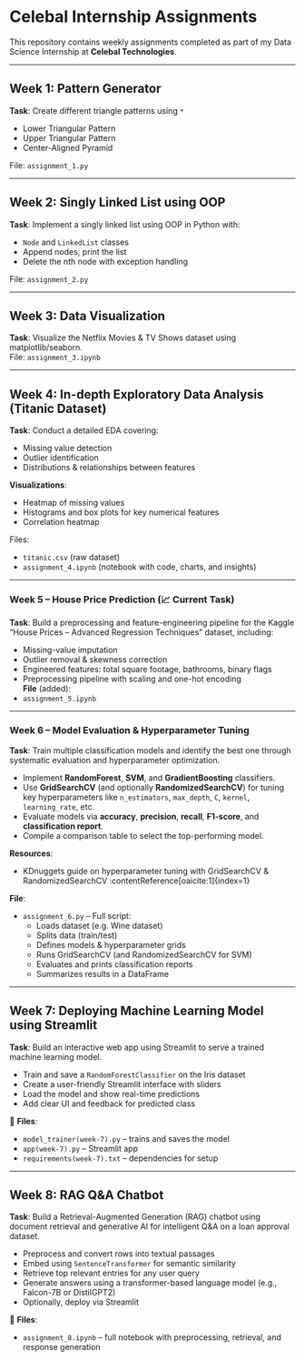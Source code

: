 # Celebal Internship Assignments

This repository contains weekly assignments completed as part of my Data Science Internship at **Celebal Technologies**.

---

## Week 1: Pattern Generator
**Task**: Create different triangle patterns using `*`  
- Lower Triangular Pattern  
- Upper Triangular Pattern  
- Center-Aligned Pyramid

File: `assignment_1.py`

---

## Week 2: Singly Linked List using OOP
**Task**: Implement a singly linked list using OOP in Python with:
- `Node` and `LinkedList` classes
- Append nodes, print the list
- Delete the nth node with exception handling

File: `assignment_2.py`

---

## Week 3: Data Visualization  
**Task**: Visualize the Netflix Movies & TV Shows dataset using matplotlib/seaborn.  
File: `assignment_3.ipynb`

---

## Week 4: In-depth Exploratory Data Analysis (Titanic Dataset)
**Task**: Conduct a detailed EDA covering:
- Missing value detection
- Outlier identification
- Distributions & relationships between features

**Visualizations**:  
- Heatmap of missing values  
- Histograms and box plots for key numerical features  
- Correlation heatmap  

Files:  
- `titanic.csv` (raw dataset)  
- `assignment_4.ipynb` (notebook with code, charts, and insights)

---

### Week 5 – House Price Prediction (📈 Current Task)  
**Task**: Build a preprocessing and feature-engineering pipeline for the Kaggle “House Prices – Advanced Regression Techniques” dataset, including:  
- Missing-value imputation  
- Outlier removal & skewness correction  
- Engineered features: total square footage, bathrooms, binary flags  
- Preprocessing pipeline with scaling and one-hot encoding  
**File** (added):    
- `assignment_5.ipynb` 

---

### Week 6 – Model Evaluation & Hyperparameter Tuning 

**Task**: Train multiple classification models and identify the best one through systematic evaluation and hyperparameter optimization.

- Implement **RandomForest**, **SVM**, and **GradientBoosting** classifiers.
- Use **GridSearchCV** (and optionally **RandomizedSearchCV**) for tuning key hyperparameters like `n_estimators`, `max_depth`, `C`, `kernel`, `learning_rate`, etc.
- Evaluate models via **accuracy**, **precision**, **recall**, **F1-score**, and **classification report**.
- Compile a comparison table to select the top-performing model.

**Resources**:
- KDnuggets guide on hyperparameter tuning with GridSearchCV & RandomizedSearchCV :contentReference[oaicite:1]{index=1}

**File**:
- `assignment_6.py` – Full script:
  - Loads dataset (e.g. Wine dataset)
  - Splits data (train/test)
  - Defines models & hyperparameter grids
  - Runs GridSearchCV (and RandomizedSearchCV for SVM)
  - Evaluates and prints classification reports
  - Summarizes results in a DataFrame

---

## Week 7: Deploying Machine Learning Model using Streamlit  
**Task**: Build an interactive web app using Streamlit to serve a trained machine learning model.  
- Train and save a `RandomForestClassifier` on the Iris dataset  
- Create a user-friendly Streamlit interface with sliders  
- Load the model and show real-time predictions  
- Add clear UI and feedback for predicted class  

📄 **Files**:  
- `model_trainer(week-7).py` – trains and saves the model  
- `app(week-7).py` – Streamlit app  
- `requirements(week-7).txt` – dependencies for setup  

---  

## Week 8: RAG Q&A Chatbot  
**Task**: Build a Retrieval-Augmented Generation (RAG) chatbot using document retrieval and generative AI for intelligent Q&A on a loan approval dataset.  
- Preprocess and convert rows into textual passages  
- Embed using `SentenceTransformer` for semantic similarity  
- Retrieve top relevant entries for any user query  
- Generate answers using a transformer-based language model (e.g., Falcon-7B or DistilGPT2)  
- Optionally, deploy via Streamlit  

📄 **Files**:  
- `assignment_8.ipynb` – full notebook with preprocessing, retrieval, and response generation  


